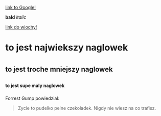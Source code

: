 [link to Google!](http://google.com)


**bald**
*italic*

[link do wiochy!](http://wiocha.pl)


# to jest najwiekszy naglowek <h1>
## to jest troche mniejszy naglowek <h2>
#### to jest supe maly naglowek <h5>

Forrest Gump powiedzial:
> Zycie to pudelko pelne czekoladek.
> Nigdy nie wiesz na co trafisz.

